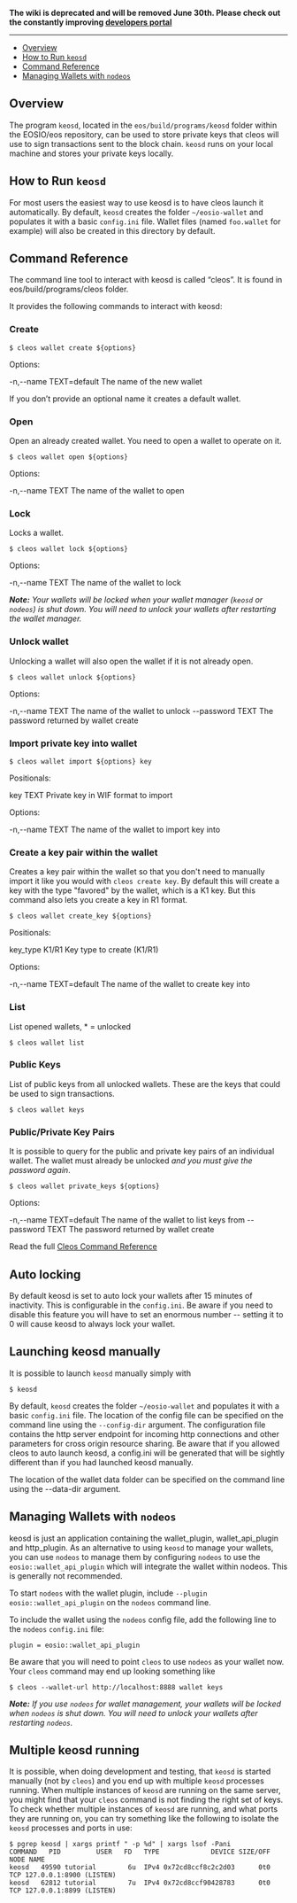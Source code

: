 **The wiki is deprecated and will be removed June 30th. Please check out the constantly improving [developers portal](http://developers.eos.io)**

----

- [Overview](#overview)
- [How to Run `keosd`](#how-to-run-keosd)
- [Command Reference](#command-reference)
- [Managing Wallets with `nodeos`](#managing-wallets-with-nodeos)

## Overview

The program `keosd`, located in the `eos/build/programs/keosd` folder within the EOSIO/eos repository, can be used to store private keys that cleos will use to sign transactions sent to the block chain. `keosd` runs on your local machine and stores your private keys locally.

## How to Run `keosd`

For most users the easiest way to use keosd is to have cleos launch it automatically. By default, `keosd` creates the folder `~/eosio-wallet` and populates it with a basic `config.ini` file. Wallet files (named `foo.wallet` for example) will also be created in this directory by default.

## Command Reference

The command line tool to interact with keosd is called “cleos”. It is found in eos/build/programs/cleos folder.

It provides the following commands to interact with keosd:

### Create

```
$ cleos wallet create ${options}
```

Options:

  -n,--name TEXT=default      The name of the new wallet

If you don’t provide an optional name it creates a default wallet. 

### Open

Open an already created wallet. You need to open a wallet to operate on it.

```
$ cleos wallet open ${options}
```

Options:

  -n,--name TEXT              The name of the wallet to open

### Lock

Locks a wallet.

```
$ cleos wallet lock ${options}
```

Options:

  -n,--name TEXT              The name of the wallet to lock

_**Note:** Your wallets will be locked when your wallet manager (`keosd` or `nodeos`) is shut down.  You will need to unlock your wallets after restarting the wallet manager._

### Unlock wallet

Unlocking a wallet will also open the wallet if it is not already open.

```
$ cleos wallet unlock ${options}
```

Options:

  -n,--name TEXT              The name of the wallet to unlock
  --password TEXT             The password returned by wallet create

### Import private key into wallet

```
$ cleos wallet import ${options} key
```

Positionals:

  key TEXT                    Private key in WIF format to import

Options:

  -n,--name TEXT              The name of the wallet to import key into

### Create a key pair within the wallet

Creates a key pair within the wallet so that you don't need to manually import it like you would with `cleos create key`. By default this will create a key with the type "favored" by the wallet, which is a K1 key. But this command also lets you create a key in R1 format.

```
$ cleos wallet create_key ${options}
```

Positionals:

  key_type K1/R1              Key type to create (K1/R1)

Options:

  -n,--name TEXT=default      The name of the wallet to create key into

### List

List opened wallets, * = unlocked

```
$ cleos wallet list
```

### Public Keys

List of public keys from all unlocked wallets. These are the keys that could be used to sign transactions.

```
$ cleos wallet keys
```

### Public/Private Key Pairs

It is possible to query for the public and private key pairs of an individual wallet. The wallet must already be unlocked _and you must give the password again_.

```
$ cleos wallet private_keys ${options}
```

Options:

  -n,--name TEXT=default      The name of the wallet to list keys from
  --password TEXT             The password returned by wallet create

Read the full [Cleos Command Reference](Command%20Reference)

## Auto locking

By default keosd is set to auto lock your wallets after 15 minutes of inactivity. This is configurable in the `config.ini`. Be aware if you need to disable this feature you will have to set an enormous number -- setting it to 0 will cause keosd to always lock your wallet.

## Launching keosd manually

It is possible to launch `keosd` manually simply with

```
$ keosd 
```

By default, `keosd` creates the folder `~/eosio-wallet` and populates it with a basic `config.ini` file.  The location of the config file can be specified on the command line using the `--config-dir` argument.  The configuration file contains the http server endpoint for incoming http connections and other parameters for cross origin resource sharing. Be aware that if you allowed cleos to auto launch keosd, a config.ini will be generated that will be sightly different than if you had launched keosd manually.

The location of the wallet data folder can be specified on the command line using the --data-dir argument.

## Managing Wallets with `nodeos`

keosd is just an application containing the wallet_plugin, wallet_api_plugin and http_plugin. As an alternative to using `keosd` to manage your wallets, you can use `nodeos` to manage them by configuring `nodeos` to use the `eosio::wallet_api_plugin` which will integrate the wallet within nodeos. This is generally not recommended.

To start `nodeos` with the wallet plugin, include `--plugin eosio::wallet_api_plugin` on the `nodeos` command line.

To include the wallet using the `nodeos` config file, add the following line to the `nodeos` `config.ini` file:
```
plugin = eosio::wallet_api_plugin 
```

Be aware that you will need to point `cleos` to use `nodeos` as your wallet now. Your `cleos` command may end up looking something like

```
$ cleos --wallet-url http://localhost:8888 wallet keys
```

_**Note:** If you use `nodeos` for wallet management, your wallets will be locked when `nodeos` is shut down.  You will need to unlock your wallets after restarting `nodeos`._

## Multiple keosd running

It is possible, when doing development and testing, that `keosd` is started manually (not by `cleos`) and you end up with multiple `keosd` processes running.  When multiple instances of `keosd` are running on the same server, you might find that your `cleos` command is not finding the right set of keys.  To check whether multiple instances of `keosd` are running, and what ports they are running on, you can try something like the following to isolate the `keosd` processes and ports in use:
```
$ pgrep keosd | xargs printf " -p %d" | xargs lsof -Pani
COMMAND   PID         USER   FD   TYPE             DEVICE SIZE/OFF NODE NAME
keosd   49590 tutorial        6u  IPv4 0x72cd8ccf8c2c2d03      0t0  TCP 127.0.0.1:8900 (LISTEN)
keosd   62812 tutorial        7u  IPv4 0x72cd8ccf90428783      0t0  TCP 127.0.0.1:8899 (LISTEN)